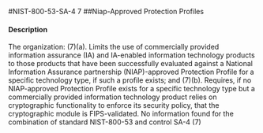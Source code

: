 #NIST-800-53-SA-4 7
##Niap-Approved  Protection Profiles
#### Description
The organization:
   (7)(a).  Limits the use of commercially provided information assurance (IA) and IA-enabled information technology products to those products that have been successfully evaluated against a National Information Assurance partnership (NIAP)-approved Protection Profile for a specific technology type, if such a profile exists; and
   (7)(b).  Requires, if no NIAP-approved Protection Profile exists for a specific technology type but a commercially provided information technology product relies on cryptographic functionality to enforce its security policy, that the cryptographic module is FIPS-validated.
No information found for the combination of standard NIST-800-53 and control SA-4 (7)
